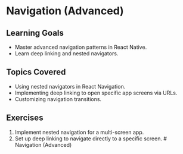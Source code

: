 # Navigation (Advanced)

## Learning Goals
- Master advanced navigation patterns in React Native.
- Learn deep linking and nested navigators.

## Topics Covered
- Using nested navigators in React Navigation.
- Implementing deep linking to open specific app screens via URLs.
- Customizing navigation transitions.

## Exercises
1. Implement nested navigation for a multi-screen app.
2. Set up deep linking to navigate directly to a specific screen.
﻿# Navigation (Advanced)
